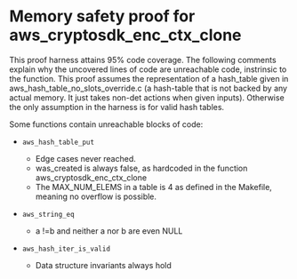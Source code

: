 # Memory safety proof for aws_cryptosdk_enc_ctx_clone

This proof harness attains 95% code coverage.  The following comments explain
why the uncovered lines of code are unreachable code, instrinsic to the function. 
This proof assumes the representation of a hash_table given in aws_hash_table_no_slots_override.c 
(a hash-table that is not backed by any actual memory. It just takes non-det actions when given inputs). 
Otherwise the only assumption in the harness is for valid hash tables.

Some functions contain unreachable blocks of code:

* `aws_hash_table_put`

    * Edge cases never reached. 
    * was_created is always false, as hardcoded in the function aws_cryptosdk_enc_ctx_clone 
    * The MAX_NUM_ELEMS in a table is 4 as defined in the Makefile, meaning no overflow is possible. 

* `aws_string_eq`

    *  a !=b and neither a nor b are even NULL

* `aws_hash_iter_is_valid`

    *  Data structure invariants always hold